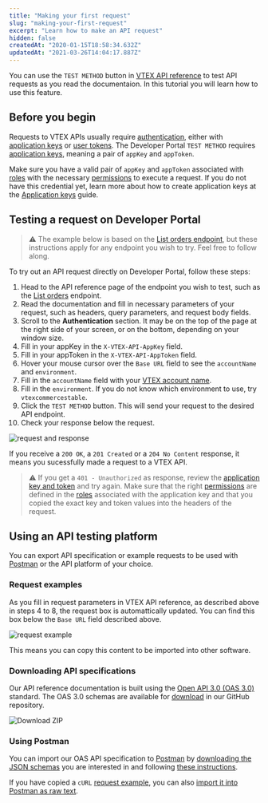 ```yaml
---
title: "Making your first request"
slug: "making-your-first-request"
excerpt: "Learn how to make an API request"
hidden: false
createdAt: "2020-01-15T18:58:34.632Z"
updatedAt: "2021-03-26T14:04:17.887Z"
---
```


You can use the `TEST METHOD` button in [VTEX API reference](https://developers.vtex.com/docs/api-reference) to test API requests as you read the documentaion. In this tutorial you will learn how to use this feature.

## Before you begin

Requests to VTEX APIs usually require [authentication](https://developers.vtex.com/docs/guides/getting-started-authentication), either with [application keys](https://developers.vtex.com/docs/guides/getting-started-authentication#application-keys) or [user tokens](https://developers.vtex.com/docs/guides/getting-started-authentication#user-token). The Developer Portal `TEST METHOD` requires [application keys](https://developers.vtex.com/docs/guides/getting-started-authentication#application-keys), meaning a pair of `appKey` and `appToken`.

Make sure you have a valid pair of `appKey` and `appToken` associated with [roles](https://help.vtex.com/en/tutorial/roles--7HKK5Uau2H6wxE1rH5oRbc) with the necessary [permissions](https://help.vtex.com/en/tutorial/license-manager-resources--3q6ztrC8YynQf6rdc6euk3) to execute a request. If you do not have this credential yet, learn more about how to create application keys at the [Application keys](https://help.vtex.com/en/tutorial/application-keys--2iffYzlvvz4BDMr6WGUtet) guide.

## Testing a request on Developer Portal

>⚠️ The example below is based on the [List orders endpoint](https://developers.vtex.com/docs/api-reference/orders-api#get-/api/oms/pvt/orders), but these instructions apply for any endpoint you wish to try. Feel free to follow along.

To try out an API request directly on Developer Portal, follow these steps:

1. Head to the API reference page of the endpoint you wish to test, such as the [List orders](https://developers.vtex.com/docs/api-reference/orders-api#get-/api/oms/pvt/orders) endpoint.
2. Read the documentation and fill in necessary parameters of your request, such as headers, query parameters, and request body fields.
3. Scroll to the **Authentication** section. It may be on the top of the page at the right side of your screen, or on the bottom, depending on your window size.
4. Fill in your appKey in the `X-VTEX-API-AppKey` field.
5. Fill in your appToken in the `X-VTEX-API-AppToken` field.
6. Hover your mouse cursor over the `Base URL` field to see the `accountName` and `environment`.
7. Fill in the `accountName` field with your [VTEX account name](https://help.vtex.com/en/tutorial/what-is-an-account-name--i0mIGLcg3QyEy8OCicEoC).
8. Fill in the `environment`. If you do not know which environment to use, try `vtexcommercestable`.
9. Click the `TEST METHOD` button. This will send your request to the desired API endpoint.
10. Check your response below the request.

   ![request and response](https://cdn.jsdelivr.net/gh/vtexdocs/dev-portal-content@main/docs/guides/Getting-Started/getting-started/making-your-first-request-3.png)

If you receive a `200 OK`, a `201 Created` or a `204 No Content` response, it means you sucessfully made a request to a VTEX API.

>⚠️ If you get a `401 - Unauthorized` as response, review the [application key and token](https://developers.vtex.com/docs/guides/getting-started-authentication#application-keys) and try again. Make sure that the right [permissions](https://help.vtex.com/en/tutorial/license-manager-resources--3q6ztrC8YynQf6rdc6euk3) are defined in the [roles](https://help.vtex.com/en/tutorial/roles--7HKK5Uau2H6wxE1rH5oRbc) associated with the application key and that you copied the exact key and token values into the headers of the request.

## Using an API testing platform

You can export API specification or example requests to be used with [Postman](#using-postman) or the API platform of your choice.

### Request examples

As you fill in request parameters in VTEX API reference, as described above in steps 4 to 8, the request box is automattically updated. You can find this box below the `Base URL` field described above.

![request example](https://cdn.jsdelivr.net/gh/vtexdocs/dev-portal-content@main/docs/guides/Getting-Started/getting-started/making-your-first-request-4.png)

This means you can copy this content to be imported into other software.

### Downloading API specifications

Our API reference documentation is built using the [Open API 3.0 (OAS 3.0)](https://github.com/OAI/OpenAPI-Specification/blob/master/versions/3.0.0.md) standard. The OAS 3.0 schemas are available for [download](https://github.com/vtex/openapi-schemas) in our GitHub repository.

![Download ZIP](https://cdn.jsdelivr.net/gh/vtexdocs/dev-portal-content@main/images/getting-started-making-your-first-request-2.png)

### Using Postman

You can import our OAS API specification to [Postman](https://www.postman.com/product/api-client/) by [downloading the JSON schemas](#downloading-api-specifications) you are interested in and following [these instructions](https://learning.postman.com/docs/postman/collections/working-with-openAPI).

If you have copied a `cURL` [request example](#request-examples), you can also [import it into Postman as raw text](https://learning.postman.com/docs/getting-started/importing-and-exporting-data/#importing-data-into-postman).
